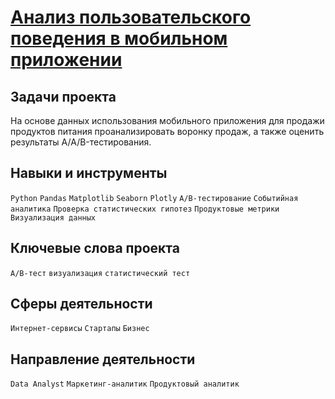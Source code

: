 # [Анализ пользовательского поведения в мобильном приложении](https://github.com/StanislavTark/Portfolio/blob/main/%D0%90%D0%BD%D0%B0%D0%BB%D0%B8%D0%B7%20%D0%BF%D0%BE%D0%BB%D1%8C%D0%B7%D0%BE%D0%B2%D0%B0%D1%82%D0%B5%D0%BB%D1%8C%D1%81%D0%BA%D0%BE%D0%B3%D0%BE%20%D0%BF%D0%BE%D0%B2%D0%B5%D0%B4%D0%B5%D0%BD%D0%B8%D1%8F%20%D0%B2%20%D0%BC%D0%BE%D0%B1%D0%B8%D0%BB%D1%8C%D0%BD%D0%BE%D0%BC%20%D0%BF%D1%80%D0%B8%D0%BB%D0%BE%D0%B6%D0%B5%D0%BD%D0%B8%D0%B8/logs_exp.ipynb)
## Задачи проекта
На основе данных использования мобильного приложения для продажи продуктов питания проанализировать воронку продаж, а также оценить результаты A/A/B-тестирования.
## Навыки и инструменты
`Python` `Pandas` `Matplotlib` `Seaborn` `Plotly` `А/В-тестирование` `Событийная аналитика` `Проверка статистических гипотез` `Продуктовые метрики` `Визуализация данных`
## Ключевые слова проекта
`A/B-тест` `визуализация` `статистический тест`
## Сферы деятельности
`Интернет-сервисы` `Стартапы` `Бизнес`
## Направление деятельности
`Data Analyst` `Маркетинг-аналитик` `Продуктовый аналитик`
